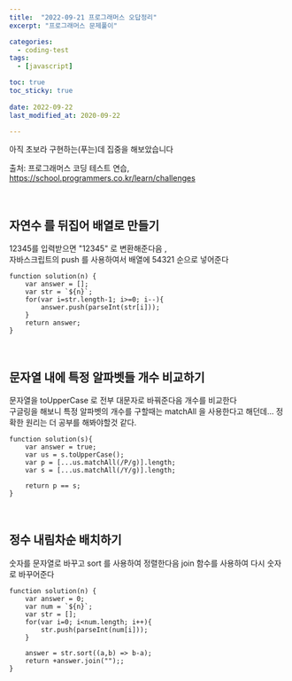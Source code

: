 ```yaml
---
title:  "2022-09-21 프로그래머스 오답정리" 
excerpt: "프로그래머스 문제풀이"

categories:
  - coding-test
tags:
  - [javascript]

toc: true
toc_sticky: true
 
date: 2022-09-22
last_modified_at: 2020-09-22

---
```


아직 초보라 구현하는(푸는)데 집중을 해보았습니다 

출처: 프로그래머스 코딩 테스트 연습, https://school.programmers.co.kr/learn/challenges

<br>

## 자연수 를 뒤집어 배열로 만들기
12345를 입력받으면 "12345" 로 변환해준다음 ,  
자바스크립트의 push 를 사용하여서 배열에 54321 순으로 넣어준다
```
function solution(n) {
    var answer = [];
    var str = `${n}`;
    for(var i=str.length-1; i>=0; i--){
        answer.push(parseInt(str[i]));
    }
    return answer;
}
```
<br>

## 문자열 내에 특정 알파벳들 개수 비교하기
문자열을 toUpperCase 로 전부 대문자로 바꿔준다음 개수를 비교한다 <br>
구글링을 해보니 특정 알파벳의 개수를 구할때는 matchAll 을 사용한다고 해던데... 정확한 원리는 더 공부를 해봐야할것 같다.

```
function solution(s){
    var answer = true;
    var us = s.toUpperCase();
    var p = [...us.matchAll(/P/g)].length;
    var s = [...us.matchAll(/Y/g)].length;
    
    return p == s;
}
```
<br>

## 정수 내림차순 배치하기
숫자를   문자열로 바꾸고 sort 를 사용하여 정렬한다음 join 함수를 사용하여 다시 숫자로 바꾸어준다
```
function solution(n) {
    var answer = 0;
    var num = `${n}`;
    var str = [];
    for(var i=0; i<num.length; i++){
        str.push(parseInt(num[i]));
    }
    
    answer = str.sort((a,b) => b-a);
    return +answer.join("");;
}
```

